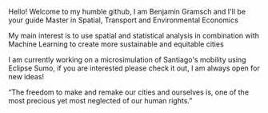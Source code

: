 Hello! Welcome to my humble github, I am Benjamin Gramsch and I'll be your guide
Master in Spatial, Transport and Environmental Economics

My main interest is to use spatial and statistical analysis in combination with Machine Learning to create more sustainable and equitable cities

 I am currently working on a microsimulation of Santiago's mobility using Eclipse Sumo, if you are interested please check it out, I am always open for new ideas!
 
 “The freedom to make and remake our cities and ourselves is, one of the most precious yet most neglected of our human rights.”
